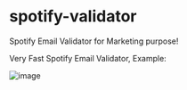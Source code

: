# spotify-validator
Spotify Email Validator for Marketing purpose!

Very Fast Spotify Email Validator, Example: 

![image](https://github.com/heriko4046/spotify-validator/assets/118543625/263aa84f-2a24-409c-82fb-92a67cbbf6a0)
